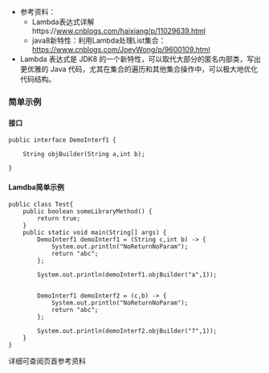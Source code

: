 - 参考资料：
	- Lambda表达式详解https://www.cnblogs.com/haixiang/p/11029639.html
	- java8新特性：利用Lambda处理List集合： https://www.cnblogs.com/JoeyWong/p/9600109.html
- Lambda 表达式是 JDK8 的一个新特性，可以取代大部分的匿名内部类，写出更优雅的 Java 代码，尤其在集合的遍历和其他集合操作中，可以极大地优化代码结构。

### 简单示例
#### 接口
```language
public interface DemoInterf1 {
	
	String objBuilder(String a,int b);

}

```
#### Lamdba简单示例
```language
public class Test{
    public boolean someLibraryMethod() {
        return true;
    }
    public static void main(String[] args) {
    	DemoInterf1 demoInterf1 = (String c,int b) -> {
    		System.out.println("NoReturnNoParam");
    		return "abc";
    	};
    	
    	System.out.println(demoInterf1.objBuilder("a",1));
    	
    	
    	DemoInterf1 demoInterf2 = (c,b) -> {
    		System.out.println("NoReturnNoParam");
    		return "abc";
    	};
    	
    	System.out.println(demoInterf2.objBuilder("?",1));
	}
}
```
详细可查阅页首参考资料
